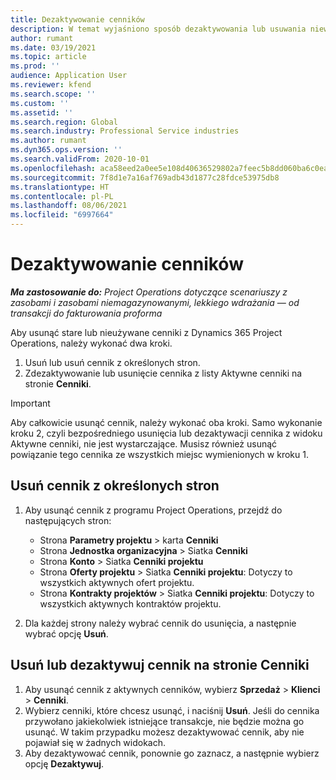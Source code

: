 ```yaml
---
title: Dezaktywowanie cenników
description: W temat wyjaśniono sposób dezaktywowania lub usuwania niewykorzystanych lub starych cenników.
author: rumant
ms.date: 03/19/2021
ms.topic: article
ms.prod: ''
audience: Application User
ms.reviewer: kfend
ms.search.scope: ''
ms.custom: ''
ms.assetid: ''
ms.search.region: Global
ms.search.industry: Professional Service industries
ms.author: rumant
ms.dyn365.ops.version: ''
ms.search.validFrom: 2020-10-01
ms.openlocfilehash: aca58eed2a0ee5e108d40636529802a7feec5b8dd060ba6c0eabc6d0b92b2e2f
ms.sourcegitcommit: 7f8d1e7a16af769adb43d1877c28fdce53975db8
ms.translationtype: HT
ms.contentlocale: pl-PL
ms.lasthandoff: 08/06/2021
ms.locfileid: "6997664"
---
```

# <a name="deactivate-price-lists"></a>Dezaktywowanie cenników 

_**Ma zastosowanie do:** Project Operations dotyczące scenariuszy z zasobami i zasobami niemagazynowanymi, lekkiego wdrażania — od transakcji do fakturowania proforma_

Aby usunąć stare lub nieużywane cenniki z Dynamics 365 Project Operations, należy wykonać dwa kroki. 

1. Usuń lub usuń cennik z określonych stron.
2. Zdezaktywowanie lub usunięcie cennika z listy Aktywne cenniki na stronie **Cenniki**.

>[!IMPORTANT]
> Aby całkowicie usunąć cennik, należy wykonać oba kroki. Samo wykonanie kroku 2, czyli bezpośredniego usunięcia lub dezaktywacji cennika z widoku Aktywne cenniki, nie jest wystarczające. Musisz również usunąć powiązanie tego cennika ze wszystkich miejsc wymienionych w kroku 1.

## <a name="delete-the-price-list-from-specific-pages"></a>Usuń cennik z określonych stron
1. Aby usunąć cennik z programu Project Operations, przejdź do następujących stron:  

      - Strona **Parametry projektu** > karta **Cenniki**
      - Strona **Jednostka organizacyjna** > Siatka **Cenniki**
      - Strona **Konto** > Siatka **Cenniki projektu**
      - Strona **Oferty projektu** > Siatka **Cenniki projektu**: Dotyczy to wszystkich aktywnych ofert projektu.
      - Strona **Kontrakty projektów** > Siatka **Cenniki projektu**: Dotyczy to wszystkich aktywnych kontraktów projektu.

 2. Dla każdej strony należy wybrać cennik do usunięcia, a następnie wybrać opcję **Usuń**. 
 
## <a name="delete-or-deactivate-the-price-list-from-the-price-lists-page"></a>Usuń lub dezaktywuj cennik na stronie Cenniki
 
1. Aby usunąć cennik z aktywnych cenników, wybierz **Sprzedaż** > **Klienci** > **Cenniki**. 
2. Wybierz cenniki, które chcesz usunąć, i naciśnij **Usuń**. Jeśli do cennika przywołano jakiekolwiek istniejące transakcje, nie będzie można go usunąć. W takim przypadku możesz dezaktywować cennik, aby nie pojawiał się w żadnych widokach. 
3. Aby dezaktywować cennik, ponownie go zaznacz, a następnie wybierz opcję **Dezaktywuj**.   
